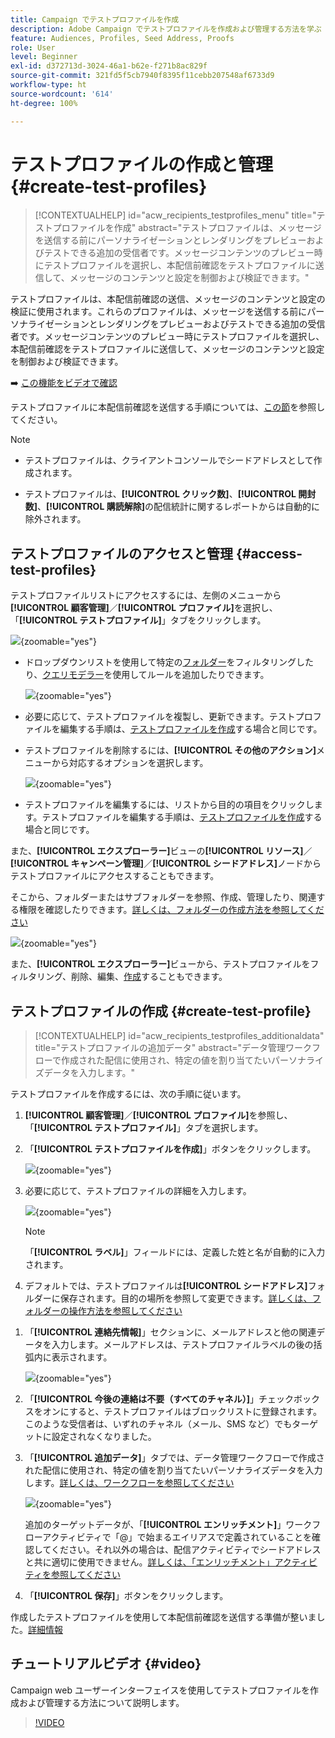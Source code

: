 ```yaml
---
title: Campaign でテストプロファイルを作成
description: Adobe Campaign でテストプロファイルを作成および管理する方法を学ぶ
feature: Audiences, Profiles, Seed Address, Proofs
role: User
level: Beginner
exl-id: d372713d-3024-46a1-b62e-f271b8ac829f
source-git-commit: 321fd5f5cb7940f8395f11cebb207548af6733d9
workflow-type: ht
source-wordcount: '614'
ht-degree: 100%

---
```


# テストプロファイルの作成と管理 {#create-test-profiles}

>[!CONTEXTUALHELP]
>id="acw_recipients_testprofiles_menu"
>title="テストプロファイルを作成"
>abstract="テストプロファイルは、メッセージを送信する前にパーソナライゼーションとレンダリングをプレビューおよびテストできる追加の受信者です。メッセージコンテンツのプレビュー時にテストプロファイルを選択し、本配信前確認をテストプロファイルに送信して、メッセージのコンテンツと設定を制御および検証できます。"

テストプロファイルは、本配信前確認の送信、メッセージのコンテンツと設定の検証に使用されます。これらのプロファイルは、メッセージを送信する前にパーソナライゼーションとレンダリングをプレビューおよびテストできる追加の受信者です。メッセージコンテンツのプレビュー時にテストプロファイルを選択し、本配信前確認をテストプロファイルに送信して、メッセージのコンテンツと設定を制御および検証できます。

➡️ [この機能をビデオで確認](#video)

<!--Learn more on test profiles in the [Campaign v8 (client console) documentation](https://experienceleague.adobe.com/docs/campaign/campaign-v8/audience/add-profiles/test-profiles.html){target="_blank"}.-->

テストプロファイルに本配信前確認を送信する手順については、[この節](../preview-test/test-deliveries.md#test-profiles)を参照してください。

>[!NOTE]
>
>* テストプロファイルは、クライアントコンソールでシードアドレスとして作成されます。
>
>* テストプロファイルは、**[!UICONTROL クリック数]**、**[!UICONTROL 開封数]**、**[!UICONTROL 購読解除]**&#x200B;の配信統計に関するレポートからは自動的に除外されます。

## テストプロファイルのアクセスと管理 {#access-test-profiles}

テストプロファイルリストにアクセスするには、左側のメニューから&#x200B;**[!UICONTROL 顧客管理]**／**[!UICONTROL プロファイル]**&#x200B;を選択し、「**[!UICONTROL テストプロファイル]**」タブをクリックします。

![](assets/test-profile-list.png){zoomable="yes"}

* ドロップダウンリストを使用して特定の[フォルダー](../get-started/permissions.md#folders)をフィルタリングしたり、[クエリモデラー](../query/query-modeler-overview.md)を使用してルールを追加したりできます。

  ![](assets/test-profile-list-filters.png){zoomable="yes"}

* 必要に応じて、テストプロファイルを複製し、更新できます。テストプロファイルを編集する手順は、[テストプロファイルを作成](#create-test-profile)する場合と同じです。

* テストプロファイルを削除するには、**[!UICONTROL その他のアクション]**&#x200B;メニューから対応するオプションを選択します。

  ![](assets/test-profile-list-delete.png){zoomable="yes"}

* テストプロファイルを編集するには、リストから目的の項目をクリックします。テストプロファイルを編集する手順は、[テストプロファイルを作成](#create-test-profile)する場合と同じです。

また、**[!UICONTROL エクスプローラー]**&#x200B;ビューの&#x200B;**[!UICONTROL リソース]**／**[!UICONTROL キャンペーン管理]**／**[!UICONTROL シードアドレス]**&#x200B;ノードからテストプロファイルにアクセスすることもできます。

そこから、フォルダーまたはサブフォルダーを参照、作成、管理したり、関連する権限を確認したりできます。[詳しくは、フォルダーの作成方法を参照してください](../get-started/permissions.md#folders)

![](assets/test-profiles-folders.png){zoomable="yes"}

また、**[!UICONTROL エクスプローラー]**&#x200B;ビューから、テストプロファイルをフィルタリング、削除、編集、[作成](#create-test-profile)することもできます。

## テストプロファイルの作成 {#create-test-profile}

>[!CONTEXTUALHELP]
>id="acw_recipients_testprofiles_additionaldata"
>title="テストプロファイルの追加データ"
>abstract="データ管理ワークフローで作成された配信に使用され、特定の値を割り当てたいパーソナライズデータを入力します。"

テストプロファイルを作成するには、次の手順に従います。

1. **[!UICONTROL 顧客管理]**／**[!UICONTROL プロファイル]**&#x200B;を参照し、「**[!UICONTROL テストプロファイル]**」タブを選択します。

1. 「**[!UICONTROL テストプロファイルを作成]**」ボタンをクリックします。

   ![](assets/test-profile-create.png){zoomable="yes"}

1. 必要に応じて、テストプロファイルの詳細を入力します。<!--Most of the fields are the same as when creating profiles. [Learn more]-->

   ![](assets/test-profile-details.png){zoomable="yes"}

   >[!NOTE]
   >
   >「**[!UICONTROL ラベル]**」フィールドには、定義した姓と名が自動的に入力されます。

1. デフォルトでは、テストプロファイルは&#x200B;**[!UICONTROL シードアドレス]**&#x200B;フォルダーに保存されます。目的の場所を参照して変更できます。[詳しくは、フォルダーの操作方法を参照してください](../get-started/permissions.md#folders)

   <!--![](assets/test-profile-folder.png){zoomable="yes"}-->

<!--
You do not need to enter all fields of each tab when creating a seed address. Missing personalization elements are entered randomly during delivery analysis. (Not valid?)
-->

1. 「**[!UICONTROL 連絡先情報]**」セクションに、メールアドレスと他の関連データを入力します。メールアドレスは、テストプロファイルラベルの後の括弧内に表示されます。

   ![](assets/test-profile-address.png){zoomable="yes"}

1. 「**[!UICONTROL 今後の連絡は不要（すべてのチャネル）]**」チェックボックスをオンにすると、テストプロファイルはブロックリストに登録されます。このような受信者は、いずれのチャネル（メール、SMS など）でもターゲットに設定されなくなりました。

1. 「**[!UICONTROL 追加データ]**」タブでは、データ管理ワークフローで作成された配信に使用され、特定の値を割り当てたいパーソナライズデータを入力します。[詳しくは、ワークフローを参照してください](../workflows/gs-workflows.md)

   ![](assets/test-profile-additional-data.png){zoomable="yes"}

   追加のターゲットデータが、「**[!UICONTROL エンリッチメント]**」ワークフローアクティビティで「@」で始まるエイリアスで定義されていることを確認してください。それ以外の場合は、配信アクティビティでシードアドレスと共に適切に使用できません。[詳しくは、「エンリッチメント」アクティビティを参照してください](../workflows/activities/enrichment.md)

1. 「**[!UICONTROL 保存]**」ボタンをクリックします。

作成したテストプロファイルを使用して本配信前確認を送信する準備が整いました。[詳細情報](../preview-test/test-deliveries.md#test-profiles)

<!--Use test profiles in Direct mail? cf v7/v8-->

## チュートリアルビデオ {#video}

Campaign web ユーザーインターフェイスを使用してテストプロファイルを作成および管理する方法について説明します。

>[!VIDEO](https://video.tv.adobe.com/v/3442844?quality=12)
